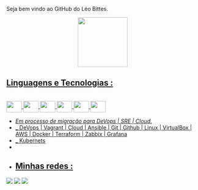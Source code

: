  Seja bem vindo ao GitHub do Léo Bittes.
<div align="center">
  <a href="https://github.com/Leobittes">
  <img height="130em" src="https://github-readme-stats.vercel.app/api?username=Leobittes&show_icons=true&theme=dark&include_all_commits=true&count_private=true"/>
  <!-img height="110em" src="https://github-readme-stats.vercel.app/api/top-langs/?username=Leobittes&layout=compact&langs_count=7&theme=dracula"->
   
</div>
  
 ## Linguagens e Tecnologias :
</div>
  <div style="display: inline_block"><br>
  <img align="center" height="30" width="40" src="https://cdn.jsdelivr.net/gh/devicons/devicon/icons/linux/linux-original.svg">
  <img align="center" height="30" width="40" src="https://cdn.jsdelivr.net/gh/devicons/devicon/icons/git/git-original.svg">
  <img align="center" height="30" width="40" src="https://cdn.jsdelivr.net/gh/devicons/devicon/icons/vagrant/vagrant-original.svg">
  <img align="center" height="30" width="40" src="https://cdn.jsdelivr.net/gh/devicons/devicon/icons/visualstudio/visualstudio-plain.svg">
  <img align="center" height="30" width="40" src="https://cdn.jsdelivr.net/gh/devicons/devicon/icons/oracle/oracle-original.svg">
  <img align="center" height="30" width="40" src="https://cdn.jsdelivr.net/gh/devicons/devicon/icons/ansible/ansible-original.svg">
  
</div>


-  _Em processo de migração para DeVops | SRE | Cloud._ 
-  _ DeVops | Vagrant | Cloud | Ansible | Git | Github | Linux | VirtualBox | AWS | Docker | Terraform | Zabbix | Grafana 
-  _ Kubernets
- 
-    
  ## Minhas redes :
<div> 
  <a href="https://www.instagram.com/bittesleo/" target="_blank"><img src="https://img.shields.io/badge/-Instagram-%23E4405F?style=for-the-badge&logo=instagram&logoColor=white" target="_blank"></a>
  <a href="https://www.linkedin.com/in/leonardobittes/" target="_blank"><img src="https://img.shields.io/badge/-LinkedIn-%230077B5?style=for-the-badge&logo=linkedin&logoColor=white" target="_blank"></a> 
  <a href = "mailto:contatodebittes@gmail.com"><img src="https://img.shields.io/badge/-Gmail-%23333?style=for-the-badge&logo=gmail&logoColor=white" target="_blank"></a>
  </div>       
          
